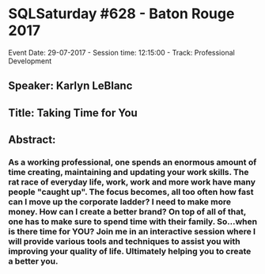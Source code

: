 # SQLSaturday #628 - Baton Rouge 2017
Event Date: 29-07-2017 - Session time: 12:15:00 - Track: Professional Development
## Speaker: Karlyn LeBlanc
## Title: Taking Time for You
## Abstract:
### As a working professional, one spends an enormous amount of time creating, maintaining and updating your work skills. The rat race of everyday life, work, work and more work have many people "caught up". The focus becomes, all too often how fast can I move up the corporate ladder? I need to make more money. How can I create a better brand? On top of all of that, one has to make sure to spend time with their family. So…when is there time for YOU? Join me in an interactive session where I will provide various tools and techniques to assist you with improving your quality of life. Ultimately helping you to create a better you.
